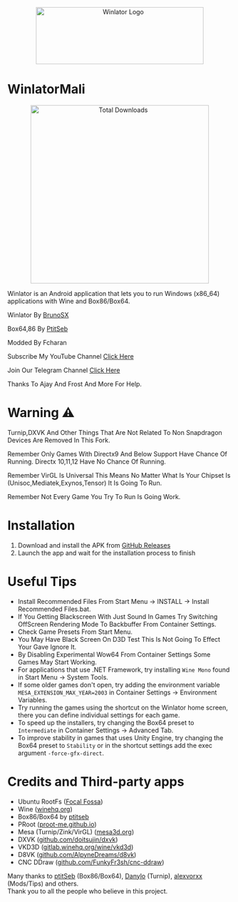<p align="center">
	<img src="logo.png" width="376" height="128" alt="Winlator Logo" />  
</p>

# WinlatorMali

<p align="center">
  <img src="https://img.shields.io/github/downloads/Fcharan/WinlatorMali/total" alt="Total Downloads" width="400">
</p>

Winlator is an Android application that lets you to run Windows (x86_64) applications with Wine and Box86/Box64.

Winlator By [BrunoSX](https://youtube.com/@brunodev85?si=RU9xw_ES_AEkE-Om)

 Box64,86 By [PtitSeb](https://youtube.com/@ptitseb123?si=P8xGe23ngzEXA0X1)

 Modded By Fcharan

 Subscribe My YouTube Channel [Click Here](https://youtube.com/@emuone24?si=je0MMb68WyyJdnSa)

 Join Our Telegram Channel [Click Here](https://t.me/exageargames24)

Thanks To Ajay And Frost And More For Help.

# Warning ⚠️ 

Turnip,DXVK And Other Things That Are Not Related To Non Snapdragon Devices Are Removed In This Fork.

Remember Only Games With Directx9 And Below Support Have Chance Of Running. Directx 10,11,12 Have No Chance Of Running.

Remember VirGL Is Universal This Means No Matter What Is Your Chipset Is (Unisoc,Mediatek,Exynos,Tensor) It Is Going To Run.

Remember Not Every Game You Try To Run Is Going Work.

# Installation

1. Download and install the APK from [GitHub Releases](https://github.com/Fcharan/WinlatorMali/releases)
2. Launch the app and wait for the installation process to finish

# Useful Tips

- Install Recommended Files From Start Menu → INSTALL → Install Recommended Files.bat.
- If You Getting Blackscreen With Just Sound In Games
  Try Switching OffScreen Rendering Mode To Backbuffer
  From Container Settings.
- Check Game Presets From Start Menu.
- You May Have Black Screen On D3D Test This Is Not Going To Effect Your Gave Ignore It.
- By Disabling Experimental Wow64 From Container Settings Some Games May Start Working.
- For applications that use .NET Framework, try installing `Wine Mono` found in Start Menu -> System Tools.
- If some older games don't open, try adding the environment variable `MESA_EXTENSION_MAX_YEAR=2003` in Container Settings -> Environment Variables.
- Try running the games using the shortcut on the Winlator home screen, there you can define individual settings for each game.
- To speed up the installers, try changing the Box64 preset to `Intermediate` in Container Settings -> Advanced Tab.
- To improve stability in games that uses Unity Engine, try changing the Box64 preset to `Stability` or in the shortcut settings add the exec argument `-force-gfx-direct`.

# Credits and Third-party apps
- Ubuntu RootFs ([Focal Fossa](https://releases.ubuntu.com/focal))
- Wine ([winehq.org](https://www.winehq.org/))
- Box86/Box64 by [ptitseb](https://github.com/ptitSeb)
- PRoot ([proot-me.github.io](https://proot-me.github.io))
- Mesa (Turnip/Zink/VirGL) ([mesa3d.org](https://www.mesa3d.org))
- DXVK ([github.com/doitsujin/dxvk](https://github.com/doitsujin/dxvk))
- VKD3D ([gitlab.winehq.org/wine/vkd3d](https://gitlab.winehq.org/wine/vkd3d))
- D8VK ([github.com/AlpyneDreams/d8vk](https://github.com/AlpyneDreams/d8vk))
- CNC DDraw ([github.com/FunkyFr3sh/cnc-ddraw](https://github.com/FunkyFr3sh/cnc-ddraw))

Many thanks to [ptitSeb](https://github.com/ptitSeb) (Box86/Box64), [Danylo](https://blogs.igalia.com/dpiliaiev/tags/mesa/) (Turnip), [alexvorxx](https://github.com/alexvorxx) (Mods/Tips) and others.<br>
Thank you to all the people who believe in this project.
